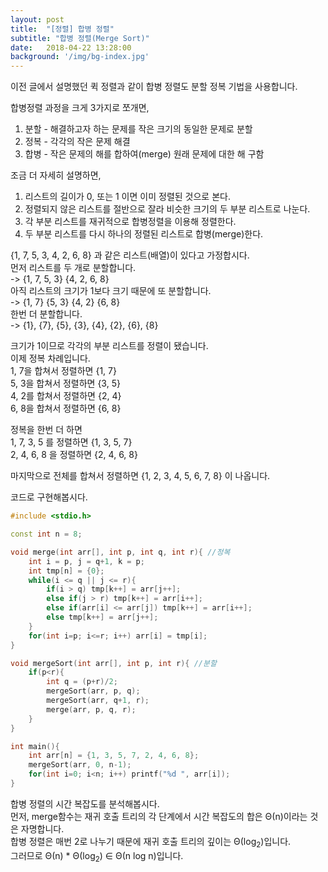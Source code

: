 ```yaml
---
layout: post
title:  "[정렬] 합병 정렬"
subtitle: "합병 정렬(Merge Sort)"
date:   2018-04-22 13:28:00
background: '/img/bg-index.jpg'
---
```


이전 글에서 설명했던 퀵 정렬과 같이 합병 정렬도 분할 정복 기법을 사용합니다.

합병정렬 과정을 크게 3가지로 쪼개면,
1. 분할 - 해결하고자 하는 문제를 작은 크기의 동일한 문제로 분할
2. 정복 - 각각의 작은 문제 해결
3. 합병 - 작은 문제의 해를 합하여(merge) 원래 문제에 대한 해 구함

조금 더 자세히 설명하면,
1. 리스트의 길이가 0, 또는 1 이면 이미 정렬된 것으로 본다.
2. 정렬되지 않은 리스트를 절반으로 잘라 비슷한 크기의 두 부분 리스트로 나눈다.
3. 각 부분 리스트를 재귀적으로 합병정렬을 이용해 정렬한다.
4. 두 부분 리스트를 다시 하나의 정렬된 리스트로 합병(merge)한다.

{1, 7, 5, 3, 4, 2, 6, 8} 과 같은 리스트(배열)이 있다고 가정합시다.<br>
먼저 리스트를 두 개로 분할합니다.<br>
-> {1, 7, 5, 3} {4, 2, 6, 8}<br>
아직 리스트의 크기가 1보다 크기 때문에 또 분할합니다.<br>
-> {1, 7} {5, 3} {4, 2} {6, 8}<br>
한번 더 분할합니다.<br>
-> {1}, {7}, {5}, {3}, {4}, {2}, {6}, {8}<br>

크기가 1이므로 각각의 부분 리스트를 정렬이 됐습니다.<br>
이제 정복 차례입니다.<br>
1, 7을 합쳐서 정렬하면 {1, 7}<br>
5, 3을 합쳐서 정렬하면 {3, 5}<br>
4, 2를 합쳐서 정렬하면 {2, 4}<br>
6, 8을 합쳐서 정렬하면 {6, 8}<br>

정복을 한번 더 하면<br>
1, 7, 3, 5 를 정렬하면 {1, 3, 5, 7}<br>
2, 4, 6, 8 을 정렬하면 {2, 4, 6, 8}<br>

마지막으로 전체를 합쳐서 정렬하면 {1, 2, 3, 4, 5, 6, 7, 8} 이 나옵니다.

코드로 구현해봅시다.
```cpp
#include <stdio.h>

const int n = 8;

void merge(int arr[], int p, int q, int r){ //정복
    int i = p, j = q+1, k = p;
    int tmp[n] = {0};
    while(i <= q || j <= r){
        if(i > q) tmp[k++] = arr[j++];
        else if(j > r) tmp[k++] = arr[i++];
        else if(arr[i] <= arr[j]) tmp[k++] = arr[i++];
        else tmp[k++] = arr[j++];
    }
    for(int i=p; i<=r; i++) arr[i] = tmp[i];
}

void mergeSort(int arr[], int p, int r){ //분할
    if(p<r){
        int q = (p+r)/2;
        mergeSort(arr, p, q);
        mergeSort(arr, q+1, r);
        merge(arr, p, q, r);
    }
}

int main(){
    int arr[n] = {1, 3, 5, 7, 2, 4, 6, 8};
    mergeSort(arr, 0, n-1);
    for(int i=0; i<n; i++) printf("%d ", arr[i]);
}
```

합병 정렬의 시간 복잡도를 분석해봅시다.<br>
먼저, merge함수는 재귀 호출 트리의 각 단계에서 시간 복잡도의 합은 Θ(n)이라는 것은 자명합니다.<br>
합병 정렬은 매번 2로 나누기 때문에 재귀 호출 트리의 깊이는 Θ(log<sub>2</sub>)입니다.<br>
그러므로 Θ(n) * Θ(log<sub>2</sub>) ∈ Θ(n log n)입니다.
